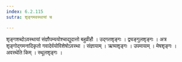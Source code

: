 ```yaml
---
index: 6.2.115
sutra: शृङ्गमवस्थायां च

---
```

 शृङ्गशब्दोऽवस्थायां संज्ञौपम्ययोश्चाद्युदात्तो बहुव्रीहौ । उद्गतशृङ्गः । द्व्यङ्गुलशृङ्गः । अत्र शृङ्गोद्गमनादिकृतो गवादेर्वयोविशेषोऽवस्था । संज्ञायाम् । ऋष्यशृङ्गः । उपमायाम् । मेषशृङ्गः । अवस्थेति किम् । स्थूलशृङ्गः ।